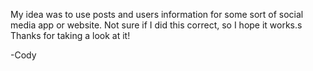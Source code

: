My idea was to use posts and users information for some sort of social media app or website.
Not sure if I did this correct, so I hope it works.s
Thanks for taking a look at it!

-Cody
